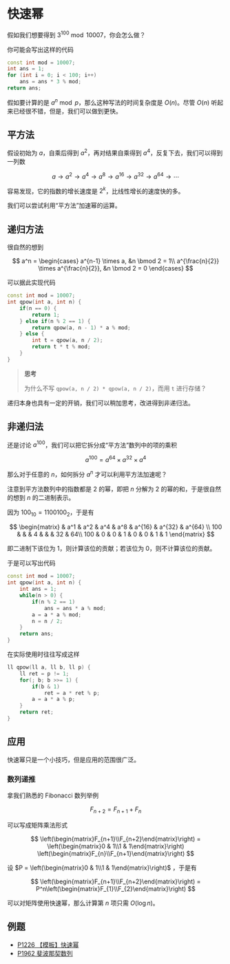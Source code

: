 # 快速幂

假如我们想要得到 $3^{100} \bmod 10007$，你会怎么做？

你可能会写出这样的代码

```cpp
const int mod = 10007;
int ans = 1;
for (int i = 0; i < 100; i++)
    ans = ans * 3 % mod;
return ans;
```

假如要计算的是 $a^n \bmod p$，那么这种写法的时间复杂度是 $O(n)$。尽管 $O(n)$ 听起来已经很不错，但是，我们可以做到更快。

## 平方法

假设初始为 $a$，自乘后得到 $a^2$，再对结果自乘得到 $a^4$，反复下去，我们可以得到一列数

$$
a \to a^2 \to a^{4} \to a^{8} \to a^{16} \to a^{32} \to a^{64} \to \cdots
$$

容易发现，它的指数的增长速度是 $2^k$，比线性增长的速度快的多。

我们可以尝试利用“平方法”加速幂的运算。

## 递归方法

很自然的想到

$$
a^n = \begin{cases}
a^{n-1} \times a, &n \bmod 2 = 1\\
a^{\frac{n}{2}} \times a^{\frac{n}{2}}, &n \bmod 2 = 0
\end{cases}
$$

可以据此实现代码

```cpp
const int mod = 10007;
int qpow(int a, int n) {
    if(n == 0) {
        return 1;
    } else if(n % 2 == 1) {
        return qpow(a, n - 1) * a % mod;
    } else {
        int t = qpow(a, n / 2);
        return t * t % mod;
    }
}
```

> **思考**
> 
> 为什么不写 `qpow(a, n / 2) * qpow(a, n / 2)`，而用 `t` 进行存储？

递归本身也具有一定的开销，我们可以稍加思考，改进得到非递归法。

## 非递归法

还是讨论 $a^{100}$，我们可以把它拆分成“平方法”数列中的项的乘积

$$
a^{100} = a^{64} \times a^{32} \times a^4
$$

那么对于任意的 $n$，如何拆分 $a^n$ 才可以利用平方法加速呢？

注意到平方法数列中的指数都是 $2$ 的幂，即把 $n$ 分解为 $2$ 的幂的和，于是很自然的想到 $n$ 的二进制表示。

因为 $100_{10} = 1100100_2$，于是有

$$
\begin{matrix} 
& a^1 & a^2 & a^4 & a^8 & a^{16} & a^{32} & a^{64} \\
100 & & & 4 & & & 32 & 64\\
100 & 0 & 0 & 1 & 0 & 0 & 1 & 1 
\end{matrix}
$$

即二进制下该位为 $1$，则计算该位的贡献；若该位为 $0$，则不计算该位的贡献。

于是可以写出代码

```cpp
const int mod = 10007;
int qpow(int a, int n) {
    int ans = 1;
    while(n > 0) {
        if(n % 2 == 1)
            ans = ans * a % mod;
        a = a * a % mod;
        n = n / 2;
    }
    return ans;
}
```

在实际使用时往往写成这样

```cpp
ll qpow(ll a, ll b, ll p) {
    ll ret = p != 1;
    for(; b; b >>= 1) {
        if(b & 1)
            ret = a * ret % p;
        a = a * a % p;
    }
    return ret;
}
```

## 应用

快速幂只是一个小技巧，但是应用的范围很广泛。

### 数列递推

拿我们熟悉的 Fibonacci 数列举例

$$
F_{n+2} = F_{n+1} + F_{n}
$$ 

可以写成矩阵乘法形式

$$
\left(\begin{matrix}F_{n+1}\\F_{n+2}\end{matrix}\right)
= \left(\begin{matrix}0 & 1\\1 & 1\end{matrix}\right)
\left(\begin{matrix}F_{n}\\F_{n+1}\end{matrix}\right)
$$

设 $P = \left(\begin{matrix}0 & 1\\1 & 1\end{matrix}\right)$ ，于是有

$$
\left(\begin{matrix}F_{n+1}\\F_{n+2}\end{matrix}\right)
= P^n\left(\begin{matrix}F_{1}\\F_{2}\end{matrix}\right)
$$

可以对矩阵使用快速幂，那么计算第 $n$ 项只需 $O(\log n)$。

## 例题

- [P1226 【模板】快速幂](https://www.luogu.com.cn/problem/P1226)
- [P1962 斐波那契数列](https://www.luogu.com.cn/problem/P1962)
